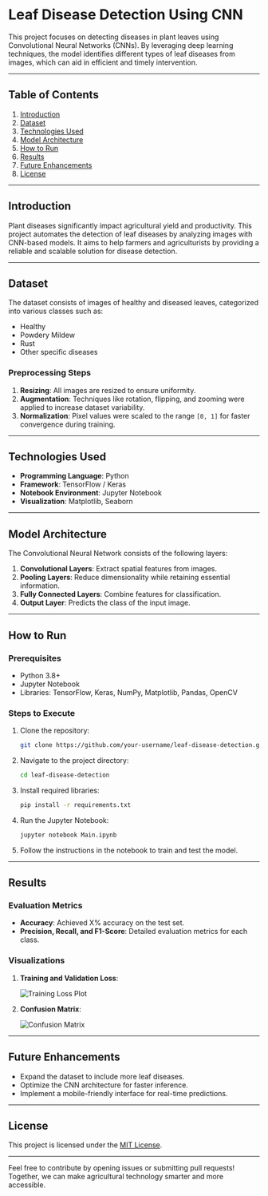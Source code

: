 # Leaf Disease Detection Using CNN

This project focuses on detecting diseases in plant leaves using Convolutional Neural Networks (CNNs). By leveraging deep learning techniques, the model identifies different types of leaf diseases from images, which can aid in efficient and timely intervention.

---

## Table of Contents

1. [Introduction](#introduction)
2. [Dataset](#dataset)
3. [Technologies Used](#technologies-used)
4. [Model Architecture](#model-architecture)
5. [How to Run](#how-to-run)
6. [Results](#results)
7. [Future Enhancements](#future-enhancements)
8. [License](#license)

---

## Introduction

Plant diseases significantly impact agricultural yield and productivity. This project automates the detection of leaf diseases by analyzing images with CNN-based models. It aims to help farmers and agriculturists by providing a reliable and scalable solution for disease detection.

---

## Dataset

The dataset consists of images of healthy and diseased leaves, categorized into various classes such as:

- Healthy
- Powdery Mildew
- Rust
- Other specific diseases

### Preprocessing Steps

1. **Resizing**: All images are resized to ensure uniformity.
2. **Augmentation**: Techniques like rotation, flipping, and zooming were applied to increase dataset variability.
3. **Normalization**: Pixel values were scaled to the range `[0, 1]` for faster convergence during training.

---

## Technologies Used

- **Programming Language**: Python
- **Framework**: TensorFlow / Keras
- **Notebook Environment**: Jupyter Notebook
- **Visualization**: Matplotlib, Seaborn

---

## Model Architecture

The Convolutional Neural Network consists of the following layers:

1. **Convolutional Layers**: Extract spatial features from images.
2. **Pooling Layers**: Reduce dimensionality while retaining essential information.
3. **Fully Connected Layers**: Combine features for classification.
4. **Output Layer**: Predicts the class of the input image.

---

## How to Run

### Prerequisites

- Python 3.8+
- Jupyter Notebook
- Libraries: TensorFlow, Keras, NumPy, Matplotlib, Pandas, OpenCV

### Steps to Execute

1. Clone the repository:

   ```bash
   git clone https://github.com/your-username/leaf-disease-detection.git
   ```

2. Navigate to the project directory:

   ```bash
   cd leaf-disease-detection
   ```

3. Install required libraries:

   ```bash
   pip install -r requirements.txt
   ```

4. Run the Jupyter Notebook:

   ```bash
   jupyter notebook Main.ipynb
   ```

5. Follow the instructions in the notebook to train and test the model.

---

## Results

### Evaluation Metrics

- **Accuracy**: Achieved X% accuracy on the test set.
- **Precision, Recall, and F1-Score**: Detailed evaluation metrics for each class.

### Visualizations

1. **Training and Validation Loss**:

   ![Training Loss Plot](link-to-plot)

2. **Confusion Matrix**:

   ![Confusion Matrix](link-to-confusion-matrix)

---

## Future Enhancements

- Expand the dataset to include more leaf diseases.
- Optimize the CNN architecture for faster inference.
- Implement a mobile-friendly interface for real-time predictions.

---

## License

This project is licensed under the [MIT License](LICENSE).

---

Feel free to contribute by opening issues or submitting pull requests! Together, we can make agricultural technology smarter and more accessible.
